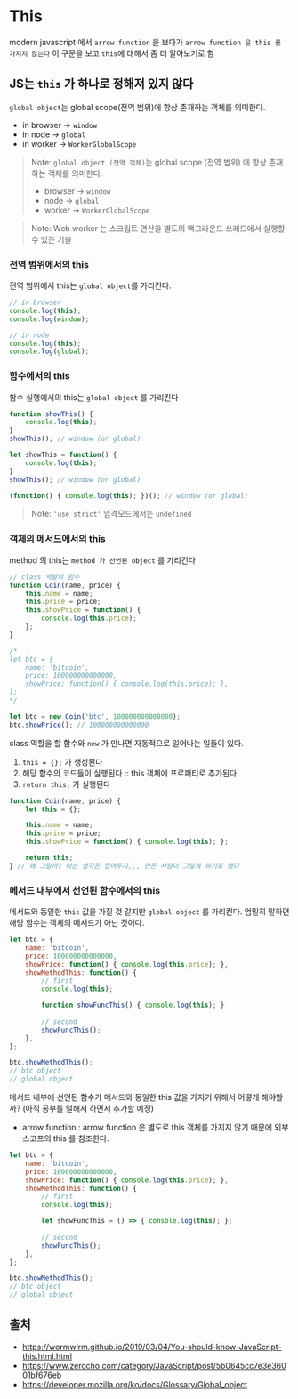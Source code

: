 # This

modern javascript 에서 `arrow function` 을 보다가 `arrow function 은 this 를 가지지 않는다` 이 구문을 보고 `this`에 대해서 좀 더 알아보기로 함

## JS는 `this` 가 하나로 정해져 있지 않다

`global object`는 global scope(전역 범위)에 항상 존재하는 객체를 의미한다.
- in browser -> `window`
- in node -> `global`
- in worker -> `WorkerGlobalScope`

> Note: `global object (전역 객체)`는 global scope (전역 범위) 에 항상 존재하는 객체를 의미한다.
> - browser -> `window`
> - node -> `global`
> - worker -> `WorkerGlobalScope`

> Note: Web worker 는 스크립트 연산을 별도의 백그라운드 쓰레드에서 실행할 수 있는 기술

### 전역 범위에서의 this
전역 범위에서 this는 `global object`를 가리킨다.

```js
// in browser
console.log(this);
console.log(window);

// in node
console.log(this);
console.log(global);
```

### 함수에서의 this
함수 실행에서의 this는 `global object` 를 가리킨다
```js
function showThis() {
    console.log(this);
}
showThis(); // window (or global)
```

```js
let showThis = function() {
    console.log(this);
}
showThis(); // window (or global)
```

```js
(function() { console.log(this); })(); // window (or global)
```

> Note: `'use strict'` 엄격모드에서는 `undefined`


### 객체의 메서드에서의 this
method 의 this는 `method 가 선언된 object` 를 가리킨다
```js
// class 역할의 함수
function Coin(name, price) {
    this.name = name;
    this.price = price;
    this.showPrice = function() {
        console.log(this.price);
    };
}

/*
let btc = {
    name: 'bitcoin',
    price: 100000000000000,
    showPrice: function() { console.log(this.price); },
};
*/

let btc = new Coin('btc', 100000000000000);
btc.showPrice(); // 100000000000000
```
class 역할을 할 함수와 `new` 가 만나면 자동적으로 일어나는 일들이 있다.
1. `this = {};` 가 생성된다
2. 해당 함수의 코드들이 실행된다 :: this 객체에 프로퍼티로 추가된다
3. `return this;` 가 실행된다

```js
function Coin(name, price) {
    let this = {};

    this.name = name;
    this.price = price;
    this.showPrice = function() { console.log(this); };

    return this;
} // 왜 그럴까? 라는 생각은 접어두자,,, 만든 사람이 그렇게 하기로 했다
```

### 메서드 내부에서 선언된 함수에서의 this

메서드와 동일한 `this` 값을 가질 것 같지만 `global object` 를 가리킨다. 엄밀히 말하면 해당 함수는 객체의 메서드가 아닌 것이다.

```js
let btc = {
    name: 'bitcoin',
    price: 100000000000000,
    showPrice: function() { console.log(this.price); },
    showMethodThis: function() { 
        // first
        console.log(this);

        function showFuncThis() { console.log(this); }
        
        // second
        showFuncThis();
    },
};

btc.showMethodThis();
// btc object
// global object
```

메서드 내부에 선언된 함수가 메서드와 동일한 this 값을 가지기 위해서 어떻게 해야할까? (아직 공부를 덜해서 하면서 추가할 예정)
- arrow function : arrow function 은 별도로 this 객체를 가지지 않기 때문에 외부 스코프의 this 를 참조한다.

```js
let btc = {
    name: 'bitcoin',
    price: 100000000000000,
    showPrice: function() { console.log(this.price); },
    showMethodThis: function() { 
        // first
        console.log(this);

        let showFuncThis = () => { console.log(this); };
        
        // second
        showFuncThis();
    },
};

btc.showMethodThis();
// btc object
// global object
```
## 출처
- https://wormwlrm.github.io/2019/03/04/You-should-know-JavaScript-this.html.html
- https://www.zerocho.com/category/JavaScript/post/5b0645cc7e3e36001bf676eb
- https://developer.mozilla.org/ko/docs/Glossary/Global_object
